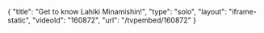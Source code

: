 {
    "title": "Get to know Lahiki Minamishin!",
    "type": "solo",
    "layout": "iframe-static",
    "videoId": "160872",
    "url": "\/tvpembed\/160872"
}